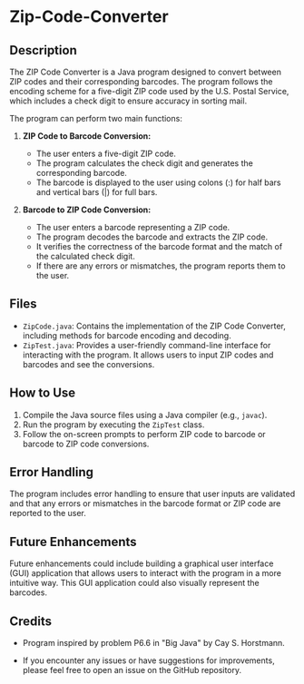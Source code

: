 # Zip-Code-Converter
## Description

The ZIP Code Converter is a Java program designed to convert between ZIP codes and their corresponding barcodes. The program follows the encoding scheme for a five-digit ZIP code used by the U.S. Postal Service, which includes a check digit to ensure accuracy in sorting mail.

The program can perform two main functions:

1. **ZIP Code to Barcode Conversion:**
   - The user enters a five-digit ZIP code.
   - The program calculates the check digit and generates the corresponding barcode.
   - The barcode is displayed to the user using colons (:) for half bars and vertical bars (|) for full bars.

2. **Barcode to ZIP Code Conversion:**
   - The user enters a barcode representing a ZIP code.
   - The program decodes the barcode and extracts the ZIP code.
   - It verifies the correctness of the barcode format and the match of the calculated check digit.
   - If there are any errors or mismatches, the program reports them to the user.

## Files

- `ZipCode.java`: Contains the implementation of the ZIP Code Converter, including methods for barcode encoding and decoding.
- `ZipTest.java`: Provides a user-friendly command-line interface for interacting with the program. It allows users to input ZIP codes and barcodes and see the conversions.

## How to Use

1. Compile the Java source files using a Java compiler (e.g., `javac`).
2. Run the program by executing the `ZipTest` class.
3. Follow the on-screen prompts to perform ZIP code to barcode or barcode to ZIP code conversions.
   
## Error Handling

The program includes error handling to ensure that user inputs are validated and that any errors or mismatches in the barcode format or ZIP code are reported to the user.

## Future Enhancements

Future enhancements could include building a graphical user interface (GUI) application that allows users to interact with the program in a more intuitive way. This GUI application could also visually represent the barcodes.

## Credits
- Program inspired by problem P6.6 in "Big Java" by Cay S. Horstmann.

- If you encounter any issues or have suggestions for improvements, please feel free to open an issue on the GitHub repository.
